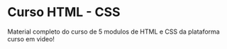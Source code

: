 # Curso HTML - CSS
 Material completo do curso de 5 modulos de HTML e CSS da plataforma curso em video!
